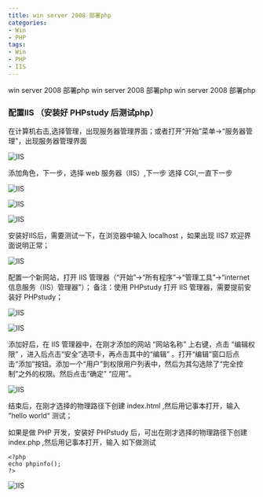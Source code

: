 ```yaml
---
title: win server 2008 部署php
categories: 
- Win
- PHP
tags:
- Win
- PHP
- IIS
---
```

win server 2008 部署php
win server 2008 部署php
win server 2008 部署php

<!-- more -->

### 配置IIS （安装好 PHPstudy 后测试php）

在计算机右击,选择管理，出现服务器管理界面；或者打开“开始”菜单→“服务器管理”，出现服务器管理界面

![IIS](/img/win_server2008/IIS_01.png)

添加角色，下一步，选择 web 服务器（IIS）,下一步 选择 CGI,一直下一步

![IIS](/img/win_server2008/IIS_02.png)

![IIS](/img/win_server2008/IIS_03.png)

![IIS](/img/win_server2008/IIS_04.png)

安装好IIS后，需要测试一下，在浏览器中输入 localhost ，如果出现 IIS7 欢迎界面说明正常；

![IIS](/img/win_server2008/IIS_05.png)

配置一个新网站，打开 IIS 管理器（“开始”→“所有程序”→“管理工具”→“internet 信息服务（IIS）管理器”）；
备注：使用 PHPstudy 打开 IIS 管理器，需要提前安装好 PHPstudy；

![IIS](/img/win_server2008/IIS_06.png)

![IIS](/img/win_server2008/IIS_07.png)

添加好后，在 IIS 管理器中，在刚才添加的网站 “网站名称” 上右键，点击 “编辑权限” ，进入后点击“安全”选项卡，再点击其中的“编辑” 。打开“编辑”窗口后点击“添加”按钮。添加一个“用户”到权限用户列表中，然后为其勾选除了“完全控制”之外的权限。然后点击“确定” “应用”。

![IIS](/img/win_server2008/IIS_08.png)

结束后，在刚才选择的物理路径下创建 index.html ,然后用记事本打开，输入 ”hello world“ 测试；

如果是做 PHP 开发，安装好 PHPstudy 后，可出在刚才选择的物理路径下创建 index.php ,然后用记事本打开，输入 如下做测试

```
<?php
echo phpinfo();
?>
```

![IIS](/img/win_server2008/IIS_09.png)





























